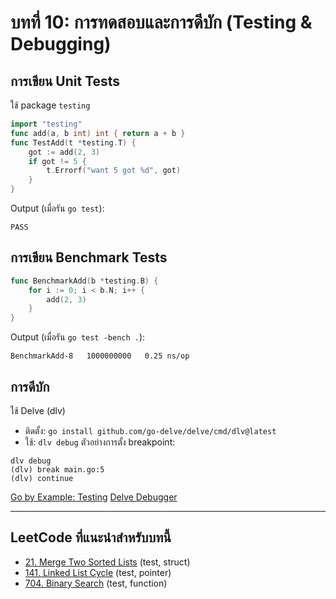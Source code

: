 # บทที่ 10: การทดสอบและการดีบัก (Testing & Debugging)


## การเขียน Unit Tests
ใช้ package `testing`
```go
import "testing"
func add(a, b int) int { return a + b }
func TestAdd(t *testing.T) {
    got := add(2, 3)
    if got != 5 {
        t.Errorf("want 5 got %d", got)
    }
}
```
Output (เมื่อรัน `go test`):
```
PASS
```


## การเขียน Benchmark Tests
```go
func BenchmarkAdd(b *testing.B) {
    for i := 0; i < b.N; i++ {
        add(2, 3)
    }
}
```
Output (เมื่อรัน `go test -bench .`):
```
BenchmarkAdd-8   1000000000   0.25 ns/op
```


## การดีบัก
ใช้ Delve (dlv)
- ติดตั้ง: `go install github.com/go-delve/delve/cmd/dlv@latest`
- ใช้: `dlv debug`
ตัวอย่างการตั้ง breakpoint:
```
dlv debug
(dlv) break main.go:5
(dlv) continue
```


[Go by Example: Testing](https://gobyexample.com/testing-and-benchmarking)
[Delve Debugger](https://github.com/go-delve/delve)

---

## LeetCode ที่แนะนำสำหรับบทนี้
- [21. Merge Two Sorted Lists](https://leetcode.com/problems/merge-two-sorted-lists/) (test, struct)
- [141. Linked List Cycle](https://leetcode.com/problems/linked-list-cycle/) (test, pointer)
- [704. Binary Search](https://leetcode.com/problems/binary-search/) (test, function)
